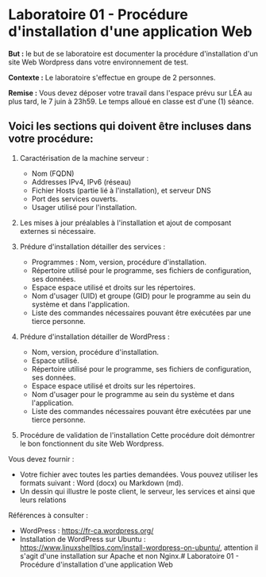 # Laboratoire 01 - Procédure d'installation d'une application Web

**But :** le but de se laboratoire est documenter la procédure d'installation d'un site Web Wordpress dans votre environnement de test.

**Contexte :** Le laboratoire s'effectue en groupe de 2 personnes.

**Remise :** Vous devez déposer votre travail dans l'espace prévu sur LÉA au plus tard, le 7 juin à 23h59.
Le temps alloué en classe est d'une (1) séance.

## Voici les sections qui doivent être incluses dans votre procédure:

1. Caractérisation de la machine serveur :
   
   - Nom (FQDN)
   - Addresses IPv4, IPv6 (réseau)
   - Fichier Hosts (partie lié à l'installation), et serveur DNS
   - Port des services ouverts.
   - Usager utilisé pour l'installation.

2. Les mises à jour préalables à l'installation et ajout de composant externes si nécessaire.

3. Prédure d'installation détailler des services :
   
   - Programmes : Nom, version, procédure d'installation.
   - Répertoire utilisé pour le programme, ses fichiers de configuration, ses données.
   - Espace espace utilisé et droits sur les répertoires.
   - Nom d'usager (UID) et groupe (GID) pour le programme au sein du système et dans l'application.
   - Liste des commandes nécessaires pouvant être exécutées par une tierce personne.

4. Prédure d'installation détailler de WordPress :
   
   - Nom, version, procédure d'installation.
   - Espace utilisé.
   - Répertoire utilisé pour le programme, ses fichiers de configuration, ses données.
   - Espace espace utilisé et droits sur les répertoires.
   - Nom d'usager pour le programme au sein du système et dans l'application.
   - Liste des commandes nécessaires pouvant être exécutées par une tierce personne.

5. Procédure de validation de l'installation
   Cette procédure doit démontrer le bon fonctionnent du site Web Wordpress.

Vous devez fournir :

- Votre fichier avec toutes les parties demandées. Vous pouvez utiliser les formats suivant : Word (docx) ou Markdown (md).
- Un dessin qui illustre le poste client, le serveur, les services et ainsi que leurs relations

Références à consulter :

- WordPress : https://fr-ca.wordpress.org/
- Installation de WordPress sur Ubuntu : https://www.linuxshelltips.com/install-wordpress-on-ubuntu/, attention il s'agit d'une installation sur Apache et non Nginx.# Laboratoire 01 - Procédure d'installation d'une application Web
